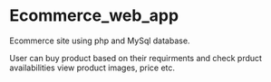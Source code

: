 # Ecommerce_web_app
Ecommerce site using php and MySql database. 

User can buy product based on their requirments and check prduct availabilities view product images, price etc.
